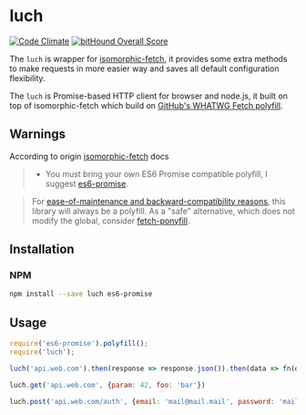 # luch
[![Code Climate](https://codeclimate.com/github/surovv/luch/badges/gpa.svg)](https://codeclimate.com/github/surovv/luch) [![bitHound Overall Score](https://www.bithound.io/github/surovv/luch/badges/score.svg)](https://www.bithound.io/github/surovv/luch)

The `luch`  is wrapper for [isomorphic-fetch](https://github.com/matthew-andrews/isomorphic-fetch "isomorphic-fetch"), it provides some extra methods to make requests in more easier way and saves all default configuration flexibility.

The `luch` is Promise-based HTTP client for browser and node.js, it built on top of isomorphic-fetch which build on [GitHub's WHATWG Fetch polyfill](https://github.com/github/fetch).

## Warnings
According to origin [isomorphic-fetch](https://github.com/matthew-andrews/isomorphic-fetch "isomorphic-fetch") docs
>- You must bring your own ES6 Promise compatible polyfill, I suggest [es6-promise](https://github.com/jakearchibald/es6-promise).

>For [ease-of-maintenance and backward-compatibility reasons][why polyfill], this library will always be a polyfill. As a "safe" alternative, which does not modify the global, consider [fetch-ponyfill][].


[why polyfill]: https://github.com/matthew-andrews/isomorphic-fetch/issues/31#issuecomment-149668361
[fetch-ponyfill]: https://github.com/qubyte/fetch-ponyfill

## Installation

###  NPM

```sh
npm install --save luch es6-promise
```

## Usage

```js
require('es6-promise').polyfill();
require('luch');

luch('api.web.com').then(response => response.json()).then(data => fn(data)).catch(err => errFn(err))

luch.get('api.web.com', {param: 42, foo: 'bar'})

luch.post('api.web.com/auth', {email: 'mail@mail.mail', password: 'mailmail!mail!!!!'})
```
